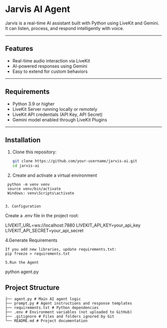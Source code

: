 # Jarvis AI Agent

Jarvis is a real-time AI assistant built with Python using LiveKit and Gemini.  
It can listen, process, and respond intelligently with voice.

---

## Features
- Real-time audio interaction via LiveKit
- AI-powered responses using Gemini
- Easy to extend for custom behaviors

---

## Requirements
- Python 3.9 or higher
- LiveKit Server running locally or remotely
- LiveKit API credentials (API Key, API Secret)
- Gemini model enabled through LiveKit Plugins
---

## Installation
1. Clone this repository:
   ```bash
   git clone https://github.com/your-username/jarvis-ai.git
   cd jarvis-ai
   
   
2. Create and activate a virtual environment
  ``` 
   python -m venv venv
   source venv/bin/activate   
   Windows: venv\Scripts\activate
   
   
3. Configuration
   ```
   Create a .env file in the project root:
   
   LIVEKIT_URL=ws://localhost:7880
   LIVEKIT_API_KEY=your_api_key
   LIVEKIT_API_SECRET=your_api_secret

4.Generate Requirements
   ```
   If you add new libraries, update requirements.txt:
   pip freeze > requirements.txt

5.Run the Agent
```
   python agent.py


## Project Structure
```
├── agent.py # Main AI agent logic
├── prompt.py # Agent instructions and response templates
├── requirements.txt # Python dependencies
├── .env # Environment variables (not uploaded to GitHub)
├── .gitignore # Files and folders ignored by Git
└── README.md # Project documentation




